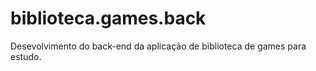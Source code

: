 # biblioteca.games.back
Desevolvimento do back-end da aplicação de biblioteca de games para estudo.

